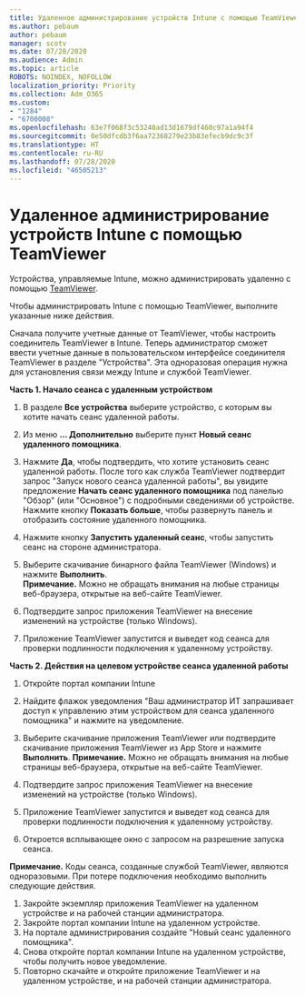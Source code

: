 ```yaml
---
title: Удаленное администрирование устройств Intune с помощью TeamViewer
ms.author: pebaum
author: pebaum
manager: scotv
ms.date: 07/28/2020
ms.audience: Admin
ms.topic: article
ROBOTS: NOINDEX, NOFOLLOW
localization_priority: Priority
ms.collection: Adm_O365
ms.custom:
- "1284"
- "6700008"
ms.openlocfilehash: 63e7f068f3c53240ad13d1679df460c97a1a94f4
ms.sourcegitcommit: 0e50dfcdb3f6aa72368279e23b83efecb9dc9c3f
ms.translationtype: HT
ms.contentlocale: ru-RU
ms.lasthandoff: 07/28/2020
ms.locfileid: "46505213"
---
```

# <a name="use-teamviewer-to-remotely-administer-intune-devices"></a>Удаленное администрирование устройств Intune с помощью TeamViewer

Устройства, управляемые Intune, можно администрировать удаленно с помощью [TeamViewer](https://www.teamviewer.com/).

Чтобы администрировать Intune с помощью TeamViewer, выполните указанные ниже действия. 

Сначала получите учетные данные от TeamViewer, чтобы настроить соединитель TeamViewer в Intune. Теперь администратор сможет ввести учетные данные в пользовательском интерфейсе соединителя TeamViewer в разделе "Устройства". Эта одноразовая операция нужна для установления связи между Intune и службой TeamViewer.

**Часть 1. Начало сеанса с удаленным устройством**

1. В разделе **Все устройства** выберите устройство, с которым вы хотите начать сеанс удаленной работы.
2. Из меню **... Дополнительно** выберите пункт **Новый сеанс удаленного помощника**.
3. Нажмите **Да**, чтобы подтвердить, что хотите установить сеанс удаленной работы.
    После того как служба TeamViewer подтвердит запрос "Запуск нового сеанса удаленной работы", вы увидите предложение **Начать сеанс удаленного помощника** под панелью "Обзор" (или "Основное") с подробными сведениями об устройстве. Нажмите кнопку **Показать больше**, чтобы развернуть панель и отобразить состояние удаленного помощника.
4. Нажмите кнопку **Запустить удаленный сеанс**, чтобы запустить сеанс на стороне администратора.
5. Выберите скачивание бинарного файла TeamViewer (Windows) и нажмите **Выполнить**.<br/>
    **Примечание.** Можно не обращать внимания на любые страницы веб-браузера, открытые на веб-сайте TeamViewer.

6. Подтвердите запрос приложения TeamViewer на внесение изменений на устройстве (только Windows).
7. Приложение TeamViewer запустится и выведет код сеанса для проверки подлинности подключения к удаленному устройству.

**Часть 2. Действия на целевом устройстве сеанса удаленной работы**

1. Откройте портал компании Intune
2. Найдите флажок уведомления "Ваш администратор ИТ запрашивает доступ к управлению этим устройством для сеанса удаленного помощника" и нажмите на уведомление.
3. Выберите скачивание приложения TeamViewer или подтвердите скачивание приложения TeamViewer из App Store и нажмите **Выполнить**.
    **Примечание.** Можно не обращать внимания на любые страницы веб-браузера, открытые на веб-сайте TeamViewer.

4. Подтвердите запрос приложения TeamViewer на внесение изменений на устройстве (только Windows).
5. Приложение TeamViewer запустится и выведет код сеанса для проверки подлинности подключения к удаленному устройству.
6. Откроется всплывающее окно с запросом на разрешение запуска сеанса.

**Примечание.** Коды сеанса, созданные службой TeamViewer, являются одноразовыми. При потере подключения необходимо выполнить следующие действия.

1. Закройте экземпляр приложения TeamViewer на удаленном устройстве и на рабочей станции администратора.
2. Закройте портал компании Intune на удаленном устройстве.
3. На портале администрирования создайте "Новый сеанс удаленного помощника".
4. Снова откройте портал компании Intune на удаленном устройстве, чтобы получить новое уведомление.
5. Повторно скачайте и откройте приложение TeamViewer и на удаленном устройстве, и на рабочей станции администратора.